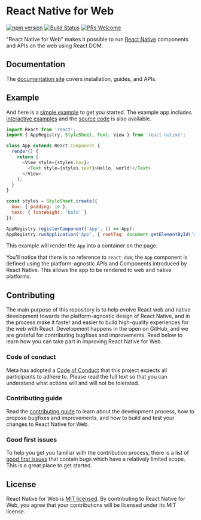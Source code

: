 # React Native for Web

[![npm version][package-badge]][package-url] [![Build Status][ci-badge]][ci-url] [![PRs Welcome](https://img.shields.io/badge/PRs-welcome-brightgreen.svg)](https://reactjs.org/docs/how-to-contribute.html#your-first-pull-request)

"React Native for Web" makes it possible to run [React Native][react-native-url] components and APIs on the web using React DOM.

## Documentation

The [documentation site](https://necolas.github.io/react-native-web/) covers installation, guides, and APIs.

## Example

And here is a [simple example](https://necolas.github.io/react-native-web/examples/) to get you started. The example app includes [interactive examples](https://necolas.github.io/react-native-web/examples/) and the [source code](https://github.com/necolas/react-native-web/blob/master/packages/examples) is also available.

```js
import React from 'react';
import { AppRegistry, StyleSheet, Text, View } from 'react-native';

class App extends React.Component {
  render() {
    return (
      <View style={styles.box}>
        <Text style={styles.text}>Hello, world!</Text>
      </View>
    );
  }
}

const styles = StyleSheet.create({
  box: { padding: 10 },
  text: { fontWeight: 'bold' }
});

AppRegistry.registerComponent('App', () => App);
AppRegistry.runApplication('App', { rootTag: document.getElementById('react-root') });
```

This example will render the `App` into a container on the page.

You'll notice that there is no reference to `react-dom`; the `App` component is defined using the platform-agnostic APIs and Components introduced by React Native. This allows the app to be rendered to web and native platforms.

## Contributing

The main purpose of this repository is to help evolve React web and native development towards the platform-agnostic design of React Native, and in the process make it faster and easier to build high-quality experiences for the web with React. Development happens in the open on GitHub, and we are grateful for contributing bugfixes and improvements. Read below to learn how you can take part in improving React Native for Web.

### Code of conduct

Meta has adopted a [Code of Conduct][code-of-conduct] that this project expects all participants to adhere to. Please read the full text so that you can understand what actions will and will not be tolerated.

### Contributing guide

Read the [contributing guide][contributing-url] to learn about the development process, how to propose bugfixes and improvements, and how to build and test your changes to React Native for Web.

### Good first issues

To help you get you familiar with the contribution process, there is a list of [good first issues][good-first-issue-url] that contain bugs which have a relatively limited scope. This is a great place to get started.

## License

React Native for Web is [MIT licensed](./LICENSE). By contributing to React Native for Web, you agree that your contributions will be licensed under its MIT license.

[package-badge]: https://img.shields.io/npm/v/react-native-web.svg?style=flat
[package-url]: https://www.npmjs.com/package/react-native-web
[ci-badge]: https://github.com/necolas/react-native-web/workflows/tests/badge.svg
[ci-url]: https://github.com/necolas/react-native-web/actions
[react-native-url]: https://reactnative.dev/
[contributing-url]: https://github.com/necolas/react-native-web/blob/master/.github/CONTRIBUTING.md
[good-first-issue-url]: https://github.com/necolas/react-native-web/labels/good%20first%20issue
[code-of-conduct]: https://opensource.fb.com/code-of-conduct/
